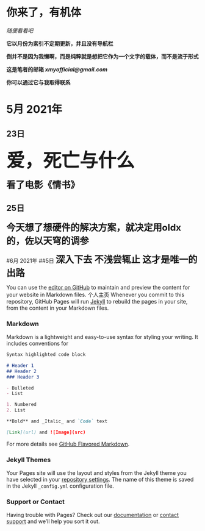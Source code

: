 # 你来了，有机体
_随便看看吧_ 

**它以月份为索引不定期更新，并且没有导航栏**

**倒并不是因为我懒啊，而是纯粹就是想把它作为一个文字的载体，而不是流于形式**

**这是笔者的邮箱 _xmyofficial@gmail.com_**

**你可以通过它与我取得联系**

# 5月  2021年
## 23日
**<font size=32>爱，死亡与什么</font>**

**<font face='微软雅黑' size=5>看了电影《情书》</font>**
## 25日
**<font size=5>今天想了想硬件的解决方案，就决定用oldx的，佐以天穹的调参</font>**

#6月   2021年
##5日
**<font size=5 >**深入下去 不浅尝辄止 这才是唯一的出路**</font>**


You can use the [editor on GitHub](https://github.com/xmytech/xmy.github.io/edit/gh-pages/index.md) to maintain and preview the content for your website in Markdown files.
个人主页
Whenever you commit to this repository, GitHub Pages will run [Jekyll](https://jekyllrb.com/) to rebuild the pages in your site, from the content in your Markdown files.

### Markdown

Markdown is a lightweight and easy-to-use syntax for styling your writing. It includes conventions for

```markdown
Syntax highlighted code block

# Header 1
## Header 2
### Header 3

- Bulleted
- List

1. Numbered
2. List

**Bold** and _Italic_ and `Code` text

[Link](url) and ![Image](src)
```

For more details see [GitHub Flavored Markdown](https://guides.github.com/features/mastering-markdown/).

### Jekyll Themes

Your Pages site will use the layout and styles from the Jekyll theme you have selected in your [repository settings](https://github.com/xmytech/xmy.github.io/settings/pages). The name of this theme is saved in the Jekyll `_config.yml` configuration file.

### Support or Contact

Having trouble with Pages? Check out our [documentation](https://docs.github.com/categories/github-pages-basics/) or [contact support](https://support.github.com/contact) and we’ll help you sort it out.
